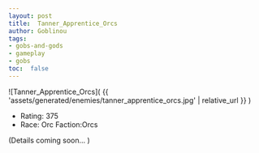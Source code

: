 ```yaml
---
layout: post
title:  Tanner_Apprentice_Orcs
author: Goblinou
tags:
- gobs-and-gods
- gameplay
- gobs
toc:  false
---
```


![Tanner_Apprentice_Orcs]( {{ 'assets/generated/enemies/tanner_apprentice_orcs.jpg' | relative_url }} )
- Rating: 375
- Race: Orc  Faction:Orcs

(Details coming soon... )